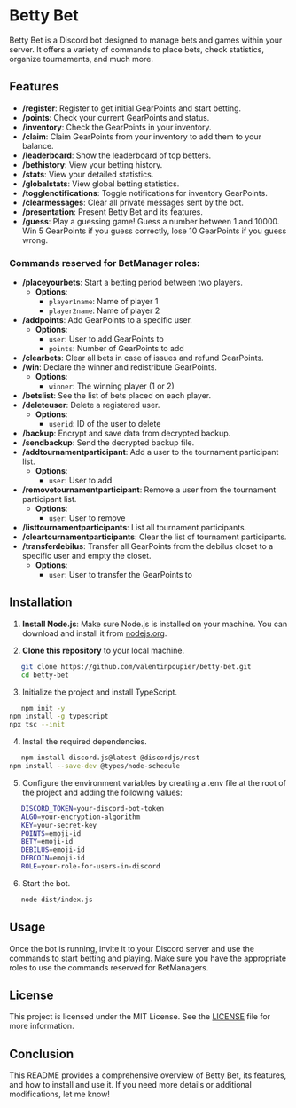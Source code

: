 # Betty Bet

Betty Bet is a Discord bot designed to manage bets and games within your server. It offers a variety of commands to place bets, check statistics, organize tournaments, and much more.

## Features

- **/register**: Register to get initial GearPoints and start betting.
- **/points**: Check your current GearPoints and status.
- **/inventory**: Check the GearPoints in your inventory.
- **/claim**: Claim GearPoints from your inventory to add them to your balance.
- **/leaderboard**: Show the leaderboard of top betters.
- **/bethistory**: View your betting history.
- **/stats**: View your detailed statistics.
- **/globalstats**: View global betting statistics.
- **/togglenotifications**: Toggle notifications for inventory GearPoints.
- **/clearmessages**: Clear all private messages sent by the bot.
- **/presentation**: Present Betty Bet and its features.
- **/guess**: Play a guessing game! Guess a number between 1 and 10000. Win 5 GearPoints if you guess correctly, lose 10 GearPoints if you guess wrong.

### Commands reserved for **BetManager** roles:

- **/placeyourbets**: Start a betting period between two players.
  - **Options**:
    - `player1name`: Name of player 1
    - `player2name`: Name of player 2
- **/addpoints**: Add GearPoints to a specific user.
  - **Options**:
    - `user`: User to add GearPoints to
    - `points`: Number of GearPoints to add
- **/clearbets**: Clear all bets in case of issues and refund GearPoints.
- **/win**: Declare the winner and redistribute GearPoints.
  - **Options**:
    - `winner`: The winning player (1 or 2)
- **/betslist**: See the list of bets placed on each player.
- **/deleteuser**: Delete a registered user.
  - **Options**:
    - `userid`: ID of the user to delete
- **/backup**: Encrypt and save data from decrypted backup.
- **/sendbackup**: Send the decrypted backup file.
- **/addtournamentparticipant**: Add a user to the tournament participant list.
  - **Options**:
    - `user`: User to add
- **/removetournamentparticipant**: Remove a user from the tournament participant list.
  - **Options**:
    - `user`: User to remove
- **/listtournamentparticipants**: List all tournament participants.
- **/cleartournamentparticipants**: Clear the list of tournament participants.
- **/transferdebilus**: Transfer all GearPoints from the debilus closet to a specific user and empty the closet.
  - **Options**:
    - `user`: User to transfer the GearPoints to

## Installation

1. **Install Node.js**:
   Make sure Node.js is installed on your machine. You can download and install it from [nodejs.org](https://nodejs.org/).

2. **Clone this repository** to your local machine.
```sh
   git clone https://github.com/valentinpoupier/betty-bet.git
   cd betty-bet
```
3. Initialize the project and install TypeScript.
```sh
   npm init -y
npm install -g typescript
npx tsc --init
```
4. Install the required dependencies.
```sh
   npm install discord.js@latest @discordjs/rest
npm install --save-dev @types/node-schedule
```
5. Configure the environment variables by creating a .env file at the root of the project and adding the following values:
```sh
   DISCORD_TOKEN=your-discord-bot-token
   ALGO=your-encryption-algorithm
   KEY=your-secret-key
   POINTS=emoji-id
   BETY=emoji-id
   DEBILUS=emoji-id
   DEBCOIN=emoji-id
   ROLE=your-role-for-users-in-discord
```
6. Start the bot.
```sh
   node dist/index.js
```

## Usage

Once the bot is running, invite it to your Discord server and use the commands to start betting and playing. Make sure you have the appropriate roles to use the commands reserved for BetManagers.

## License

This project is licensed under the MIT License. See the [LICENSE](LICENSE) file for more information.

## Conclusion

This README provides a comprehensive overview of Betty Bet, its features, and how to install and use it. If you need more details or additional modifications, let me know!
